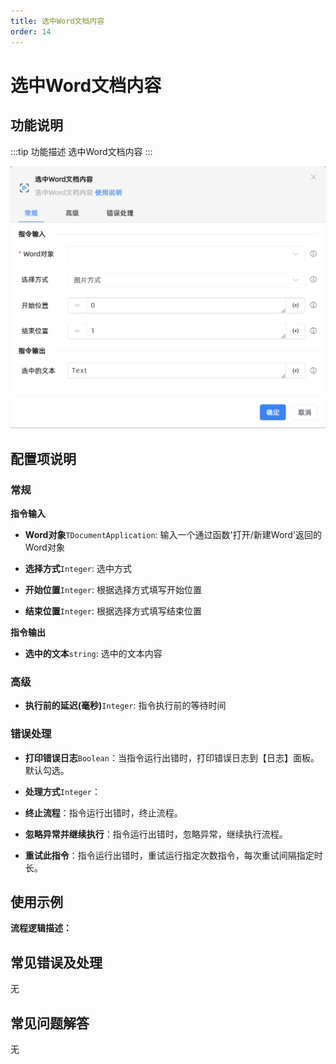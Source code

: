 ```yaml
---
title: 选中Word文档内容
order: 14
---
```


# 选中Word文档内容

## 功能说明

:::tip 功能描述
选中Word文档内容
:::

![选中Word文档内容](../../../assets/选中Word文档内容_command.png)

## 配置项说明

### 常规

**指令输入**

- **Word对象**`TDocumentApplication`: 输入一个通过函数'打开/新建Word'返回的Word对象

- **选择方式**`Integer`: 选中方式

- **开始位置**`Integer`: 根据选择方式填写开始位置

- **结束位置**`Integer`: 根据选择方式填写结束位置


**指令输出**

- **选中的文本**`string`: 选中的文本内容

### 高级

- **执行前的延迟(毫秒)**`Integer`: 指令执行前的等待时间

### 错误处理

- **打印错误日志**`Boolean`：当指令运行出错时，打印错误日志到【日志】面板。默认勾选。

- **处理方式**`Integer`：

 - **终止流程**：指令运行出错时，终止流程。

 - **忽略异常并继续执行**：指令运行出错时，忽略异常，继续执行流程。

 - **重试此指令**：指令运行出错时，重试运行指定次数指令，每次重试间隔指定时长。

## 使用示例

**流程逻辑描述：** 

## 常见错误及处理

无

## 常见问题解答

无

